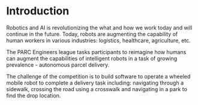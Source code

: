 # Introduction

Robotics and AI is revolutionizing the what and how we work today and will continue in the future. Today, robots are augmenting the capability of human workers in various industries: logistics, healthcare, agriculture, etc.

The PARC Engineers league tasks participants to reimagine how humans can augment the capabilities of intelligent robots in a task of growing prevalence - autonomous parcel delivery.

The challenge of the competition is to build software to operate a wheeled mobile robot to complete a delivery task including: navigating through a sidewalk, crossing the road using a crosswalk and navigating in a park to find the drop location.
